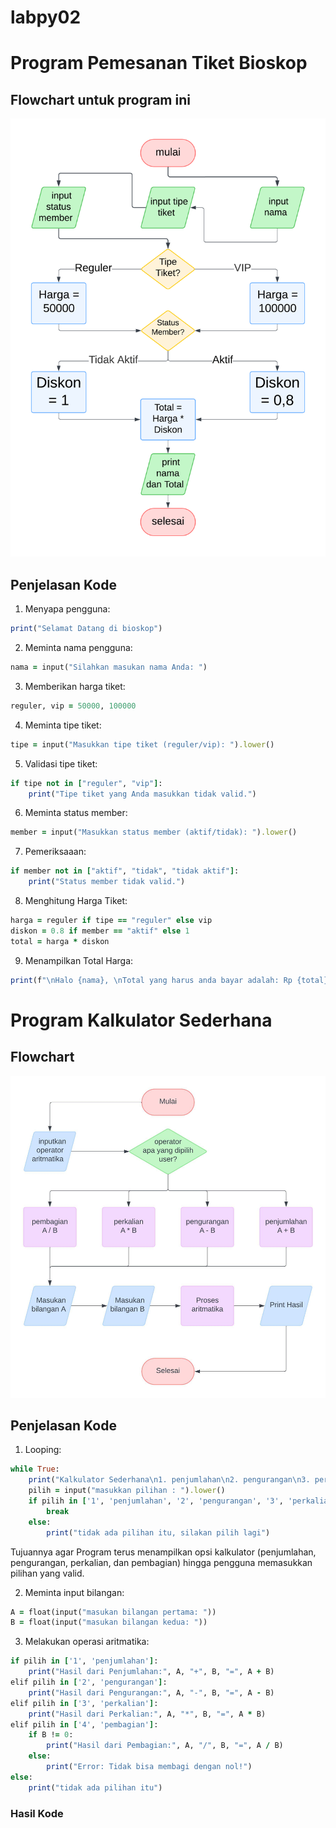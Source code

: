 # labpy02


# Program Pemesanan Tiket Bioskop


## Flowchart untuk program ini

![alt text](<gambar/flowchart tiket bioskop.png>)

## Penjelasan Kode
1. Menyapa pengguna:
```ruby
print("Selamat Datang di bioskop")
```

2. Meminta nama pengguna:
```ruby
nama = input("Silahkan masukan nama Anda: ")
```

3. Memberikan harga tiket:
```ruby
reguler, vip = 50000, 100000
```

4. Meminta tipe tiket:
```ruby
tipe = input("Masukkan tipe tiket (reguler/vip): ").lower()
```

5. Validasi tipe tiket:
```ruby
if tipe not in ["reguler", "vip"]:
    print("Tipe tiket yang Anda masukkan tidak valid.")
```

6. Meminta status member:
```ruby
member = input("Masukkan status member (aktif/tidak): ").lower()
```

7. Pemeriksaaan:
```ruby
if member not in ["aktif", "tidak", "tidak aktif"]:
    print("Status member tidak valid.")
```

8. Menghitung Harga Tiket:
```ruby
harga = reguler if tipe == "reguler" else vip
diskon = 0.8 if member == "aktif" else 1
total = harga * diskon
```

9. Menampilkan Total Harga:
```ruby
print(f"\nHalo {nama}, \nTotal yang harus anda bayar adalah: Rp {total}\n")
```

# Program Kalkulator Sederhana

## Flowchart 

![alt text](<gambar/flowchart kalkulator sederhana.jpeg>)

## Penjelasan Kode

1. Looping:
```ruby
while True:
    print("Kalkulator Sederhana\n1. penjumlahan\n2. pengurangan\n3. perkalian\n4. pembagian")
    pilih = input("masukkan pilihan : ").lower()
    if pilih in ['1', 'penjumlahan', '2', 'pengurangan', '3', 'perkalian', '4', 'pembagian']:
        break
    else:
        print("tidak ada pilihan itu, silakan pilih lagi")
```
Tujuannya agar Program terus menampilkan opsi kalkulator (penjumlahan, pengurangan, perkalian, dan pembagian) hingga pengguna memasukkan pilihan yang valid.

2. Meminta input bilangan:
```ruby
A = float(input("masukan bilangan pertama: "))
B = float(input("masukan bilangan kedua: "))
```

3. Melakukan operasi aritmatika:
```ruby
if pilih in ['1', 'penjumlahan']:
    print("Hasil dari Penjumlahan:", A, "+", B, "=", A + B)
elif pilih in ['2', 'pengurangan']:
    print("Hasil dari Pengurangan:", A, "-", B, "=", A - B)
elif pilih in ['3', 'perkalian']:
    print("Hasil dari Perkalian:", A, "*", B, "=", A * B)
elif pilih in ['4', 'pembagian']:
    if B != 0:
        print("Hasil dari Pembagian:", A, "/", B, "=", A / B)
    else:
        print("Error: Tidak bisa membagi dengan nol!")
else:
    print("tidak ada pilihan itu")
```
### Hasil Kode


